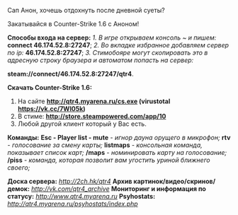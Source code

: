 
Сап Анон, хочешь отдохнуть после дневной суеты?

Закатывайся в Counter-Strike 1.6 с Аноном!

**Способы входа на сервер:**
*1. В игре открываем консоль ~ и пишем:* **connect 46.174.52.8:27247**;
*2. Во вкладке избранное добавляем сервер по ip:* **46.174.52.8:27247**;
*3. Стимобояре могут скопировать это в адресную строку браузера и автоматом попасть на сервер:*

**steam://connect/46.174.52.8:27247/qtr4**.

**Скачать Counter-Strike 1.6:**
1. На сайте **http://qtr4.myarena.ru/cs.exe (virustotal https://vk.cc/7WI05k)**
2. В стиме: **http://store.steampowered.com/app/10**
3. Любой другой клиент который у Вас есть.

**Команды:**
**Esc - Player list - mute** - *игнор дауна орущего в микрофон;*
**rtv** - *голосование за смену карты;*
**listmaps** - *консольная команда, показывает список карт;*
**/maps** - *номинировать карту на голосование;*
**/piss** - *команда, которая позволит вам угостить уриной ближнего своего;*

**Доска сервера:** *http://2ch.hk/qtr4*
**Архив картинок/видео/скринов/демок:** *http://vk.com/qtr4_archive*
**Мониторинг и информация по статусу:** *http://www.qtr4.myarena.ru*
**Psyhostats:** *http://qtr4.myarena.ru/psyhostats/index.php*
